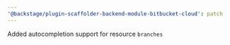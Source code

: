 ```yaml
---
'@backstage/plugin-scaffolder-backend-module-bitbucket-cloud': patch
---
```


Added autocompletion support for resource `branches`
